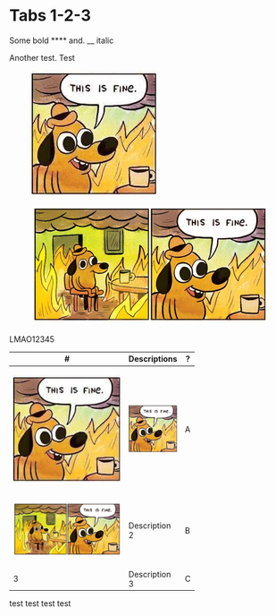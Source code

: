 # Tabs 1-2-3

Some bold \*\*\*\* and. \_\_ italic

Another test. Test

<figure><img src=".gitbook/assets/this is fine.jpeg" alt=""><figcaption></figcaption></figure>

<figure><img src=".gitbook/assets/this-is-fine_large.webp" alt=""><figcaption></figcaption></figure>

LMAO12345

<table><thead><tr><th width="192.6">#</th><th width="75">Descriptions</th><th>?</th></tr></thead><tbody><tr><td><p></p><p><img src=".gitbook/assets/this is fine.jpeg" alt="" data-size="original"></p></td><td><p></p><p><img src=".gitbook/assets/this is fine.jpeg" alt="" data-size="original"></p></td><td>A</td></tr><tr><td><p></p><p><img src=".gitbook/assets/this-is-fine_large.webp" alt="" data-size="original"></p></td><td>Description 2</td><td>B</td></tr><tr><td>3</td><td>Description 3</td><td>C</td></tr></tbody></table>

test test test test
